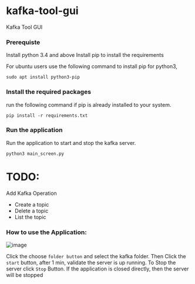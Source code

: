# kafka-tool-gui
Kafka Tool GUI  

### Prerequiste
Install python 3.4 and above
Install pip to install the requirements

For ubuntu users use the following command to install pip for python3,

`sudo apt install python3-pip`

### Install the required packages
run the following command if pip is already installed to your system.

`pip install -r requirements.txt`

### Run the application
Run the application to start and stop the kafka server.

`python3 main_screen.py`

# TODO:
Add Kafka Operation
- Create a topic
- Delete a topic
- List the topic

### How to use the Application:
![image](https://user-images.githubusercontent.com/32727177/87570721-aae2f600-c6e6-11ea-8e3c-670d68e4d837.png)

Click the choose `folder button` and select the kafka folder.
Then Click the `start` button, after 1 min, validate the server is up running.
To Stop the server click `Stop` Button.
If the application is closed directly, then the server will be stopped
